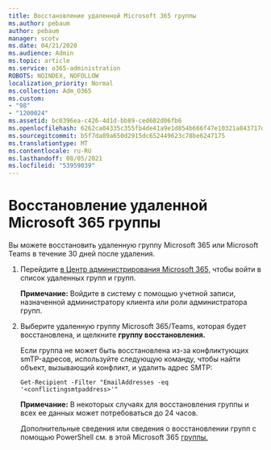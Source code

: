 ```yaml
---
title: Восстановление удаленной Microsoft 365 группы
ms.author: pebaum
author: pebaum
manager: scotv
ms.date: 04/21/2020
ms.audience: Admin
ms.topic: article
ms.service: o365-administration
ROBOTS: NOINDEX, NOFOLLOW
localization_priority: Normal
ms.collection: Adm_O365
ms.custom:
- "98"
- "1200024"
ms.assetid: bc0396ea-c426-4d1d-bb89-ced602d06fb6
ms.openlocfilehash: 6262ca04335c355fb4de41a9e1d854b666f47e10321a843717d6eb951c46cafd
ms.sourcegitcommit: b5f7da89a650d2915dc652449623c78be6247175
ms.translationtype: MT
ms.contentlocale: ru-RU
ms.lasthandoff: 08/05/2021
ms.locfileid: "53959039"
---
```

# <a name="restore-a-deleted-microsoft-365-group"></a>Восстановление удаленной Microsoft 365 группы

Вы можете восстановить удаленную группу Microsoft 365 или Microsoft Teams в течение 30 дней после удаления.

1. Перейдите [в Центр администрирования Microsoft 365,](https://aka.ms/RestoreDeletedGroup) чтобы войти в список удаленных групп и групп.

    **Примечание:** Войдите в систему с помощью учетной записи, назначенной администратору клиента или роли администратора групп.

1. Выберите удаленную группу Microsoft 365/Teams, которая будет восстановлена, и щелкните **группу восстановления.**

    Если группа не может быть восстановлена из-за конфликтующих smTP-адресов, используйте следующую команду, чтобы найти объект, вызывающий конфликт, и удалить адрес SMTP:

    `Get-Recipient -Filter "EmailAddresses -eq '<conflictingsmtpaddress>'"`

    **Примечание:** В некоторых случаях для восстановления группы и всех ее данных может потребоваться до 24 часов.

    Дополнительные сведения или сведения о восстановлении групп с помощью PowerShell см. в этой Microsoft 365 [группы.](https://go.microsoft.com/fwlink/?linkid=867802)